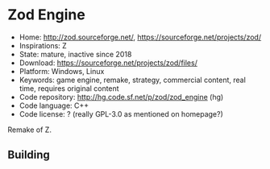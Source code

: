 # Zod Engine

- Home: http://zod.sourceforge.net/, https://sourceforge.net/projects/zod/
- Inspirations: Z
- State: mature, inactive since 2018
- Download: https://sourceforge.net/projects/zod/files/
- Platform: Windows, Linux
- Keywords: game engine, remake, strategy, commercial content, real time, requires original content
- Code repository: http://hg.code.sf.net/p/zod/zod_engine (hg)
- Code language: C++
- Code license: ? (really GPL-3.0 as mentioned on homepage?)

Remake of Z.

## Building
